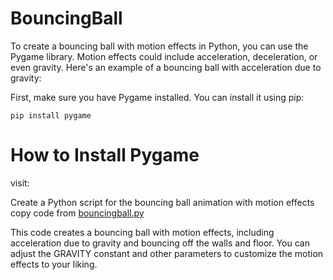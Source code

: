 # BouncingBall

To create a bouncing ball with motion effects in Python, you can use the Pygame library. Motion effects could include acceleration, deceleration, or even gravity. Here's an example of a bouncing ball with acceleration due to gravity:

First, make sure you have Pygame installed. You can install it using pip:
```
pip install pygame
```
# How to Install Pygame
visit: <a href="https://www.partitionwizard.com/partitionmanager/how-to-install-pygame-on-windows-10.html"></a>


Create a Python script for the bouncing ball animation with motion effects copy code from <a href="">bouncingball.py</a>

This code creates a bouncing ball with motion effects, including acceleration due to gravity and bouncing off the walls and floor. You can adjust the GRAVITY constant and other parameters to customize the motion effects to your liking.
